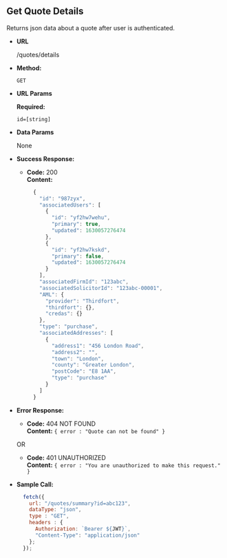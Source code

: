 ## **Get Quote Details**

Returns json data about a quote after user is authenticated.

- **URL**

  /quotes/details

- **Method:**

  `GET`

- **URL Params**

  **Required:**

  `id=[string]`

- **Data Params**

  None

- **Success Response:**

  - **Code:** 200 <br />
    **Content:** 
    ```javascript
      {
        "id": "987zyx",
        "associatedUsers": [
          {
            "id": "yf2hw7wehu",
            "primary": true,
            "updated": 1630057276474
          },
          {
            "id": "yf2hw7kskd",
            "primary": false,
            "updated": 1630057276474
          }
        ],
        "associatedFirmId": "123abc",
        "associatedSolicitorId": "123abc-00001",
        "AML": {
          "provider": "Thirdfort",
          "thirdfort": {},
          "credas": {}
        },
        "type": "purchase",
        "associatedAddresses": [
          {
            "address1": "456 London Road",
            "address2": "",
            "town": "London",
            "county": "Greater London",
            "postCode": "E8 1AA",
            "type": "purchase"
          }
        ]
      }
    ```

- **Error Response:**

  - **Code:** 404 NOT FOUND <br />
    **Content:** `{ error : "Quote can not be found" }`

  OR

  - **Code:** 401 UNAUTHORIZED <br />
    **Content:** `{ error : "You are unauthorized to make this request." }`

- **Sample Call:**

  ```javascript
    fetch({
      url: "/quotes/summary?id=abc123",
      dataType: "json",
      type : "GET",
      headers : {
        Authorization: `Bearer ${JWT}`,
        "Content-Type": "application/json"
      };
    });
  ```
